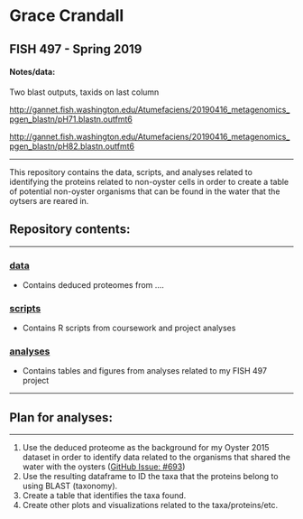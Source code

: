 # Grace Crandall 
## FISH 497 - Spring 2019

#### Notes/data: 
Two blast outputs, taxids on last column

http://gannet.fish.washington.edu/Atumefaciens/20190416_metagenomics_pgen_blastn/pH71.blastn.outfmt6

http://gannet.fish.washington.edu/Atumefaciens/20190416_metagenomics_pgen_blastn/pH82.blastn.outfmt6

---

This repository contains the data, scripts, and analyses related to identifying the proteins related to non-oyster cells in order to create a table of potential non-oyster organisms that can be found in the water that the oytsers are reared in.

## Repository contents:
---
### [data](https://github.com/fish497-2019/GraceCrandall/tree/master/data)       
- Contains deduced proteomes from .... 

### [scripts](https://github.com/fish497-2019/GraceCrandall/tree/master/scripts)      
- Contains R scripts from coursework and project analyses

### [analyses](https://github.com/fish497-2019/GraceCrandall/blob/master/analyses/readme.md)     
- Contains tables and figures from analyses related to my FISH 497 project


---
## Plan for analyses:
---
1. Use the deduced proteome as the background for my Oyster 2015 dataset in order to identify data related to the organisms that shared the water with the oysters ([GitHub Issue: #693](https://github.com/RobertsLab/resources/issues/693))    
2. Use the resulting dataframe to ID the taxa that the proteins belong to using BLAST (taxonomy). 
3. Create a table that identifies the taxa found.
4. Create other plots and visualizations related to the taxa/proteins/etc. 
